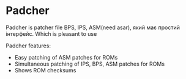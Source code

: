 # Padcher
Padcher is patcher file BPS, IPS, ASM(need asar), який має простий інтерфейс. Which is pleasant to use

Padcher features:

- Easy patching of ASM patches for ROMs
- Simultaneous patching of IPS, BPS, ASM patches for ROMs
- Shows ROM checksums
